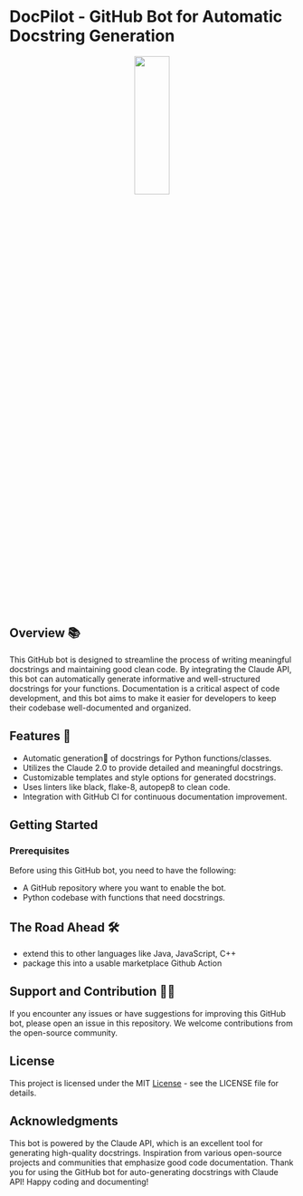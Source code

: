 # DocPilot - GitHub Bot for Automatic Docstring Generation
<p align="center"><img class="only-dark" width="35%" height="25%" src="https://github.com/Sam-Armstrong/DocPilot/blob/main/data/logo.png#gh-dark-mode-only"/></p>

## Overview 📚

This GitHub bot is designed to streamline the process of writing meaningful docstrings and maintaining good clean code. By integrating the Claude API, this bot can automatically generate informative and well-structured docstrings for your functions.
Documentation is a critical aspect of code development, and this bot aims to make it easier for developers to keep their codebase well-documented and organized.

## Features 📌

- Automatic generation🚀 of docstrings for Python functions/classes.
- Utilizes the Claude 2.0 to provide detailed and meaningful docstrings.
- Customizable templates and style options for generated docstrings.
- Uses linters like black, flake-8, autopep8 to clean code.
- Integration with GitHub CI for continuous documentation improvement.

## Getting Started

### Prerequisites

Before using this GitHub bot, you need to have the following:

- A GitHub repository where you want to enable the bot.
- Python codebase with functions that need docstrings.

## The Road Ahead 🛠
- extend this to other languages like Java, JavaScript, C++
- package this into a usable marketplace Github Action

## Support and Contribution 👨‍🍳

If you encounter any issues or have suggestions for improving this GitHub bot, please open an issue in this repository. We welcome contributions from the open-source community.

## License

This project is licensed under the MIT [License](https://github.com/Sam-Armstrong/DocPilot/blob/main/LICENSE) - see the LICENSE file for details.

## Acknowledgments

This bot is powered by the Claude API, which is an excellent tool for generating high-quality docstrings.
Inspiration from various open-source projects and communities that emphasize good code documentation.
Thank you for using the GitHub bot for auto-generating docstrings with Claude API! Happy coding and documenting!
